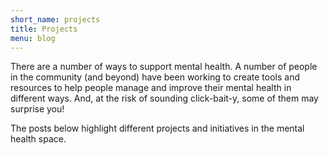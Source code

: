 ```yaml
---
short_name: projects
title: Projects
menu: blog
---
```


There are a number of ways to support mental health. A number of people in the community
(and beyond) have been working to create tools and resources to help people manage
and improve their mental health in different ways. And, at the risk of sounding click-bait-y,
some of them may surprise you!

The posts below highlight different projects and initiatives in the mental health space.

